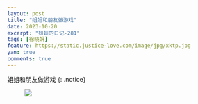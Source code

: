```yaml
---
layout: post
title: "姐姐和朋友做游戏"
date: 2023-10-20
excerpt: "妍妍的日记-281"
tags: [徐晓妍]
feature: https://static.justice-love.com/image/jpg/xktp.jpg
yan: true
comments: true
---
```

姐姐和朋友做游戏
{: .notice}
<figure>
    <img src="{{ site.staticUrl }}/yanyan/image/jiejiezuoyouxi.jpg" />
</figure>
